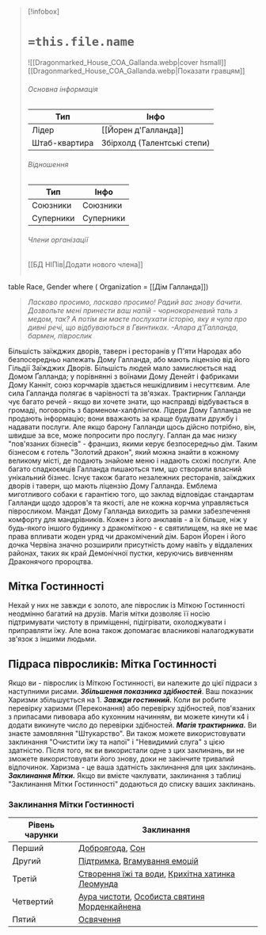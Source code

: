 > [!infobox]
> # `=this.file.name`
> ![[Dragonmarked_House_COA_Gallanda.webp|cover hsmall]]
> [[Dragonmarked_House_COA_Gallanda.webp|Показати гравцям]]
> ###### Основна інформація
> Тип | Інфо |
> ---|---|
> Лідер | [[Йорен д'Галланда]]
> Штаб-квартира | Збірхолд (Талентські степи)
> ###### Відношення
> Тип | Інфо |
> ---|---|
> Союзники | Союзники
> Суперники | Суперники
> ###### Члени організації
> [[БД НІПів|Додати нового члена]]
> ```dataview
table Race, Gender
where ( Organization = [[Дім Галланда]])

> _Ласкаво просимо, ласкаво просимо! Радий вас знову бачити. Дозвольте мені принести ваш напій - чорнокореневий таль з медом, так? А потім ви маєте послухати історію, яку я чула про дивні речі, що відбуваються в Гвинтиках._
> _-Алара д'Галланда, бармен, піврослик_

Більшість заїжджих дворів, таверн і ресторанів у П'яти Народах або безпосередньо належать Дому Галланда, або мають ліцензію від його Гільдії Заїжджих Дворів. Більшість людей мало замислюється над Домом Ґалланда; у порівнянні з воїнами Дому Денейт і фабриками Дому Канніт, союз корчмарів здається нешкідливим і несуттєвим. Але сила Галланда полягає в чарівності та зв'язках. Трактирник Галланди чує багато речей - якщо ви хочете знати, що насправді відбувається в громаді, поговоріть з барменом-халфлінгом. Лідери Дому Галланда не продають інформацію; вони вважають за краще будувати дружбу і надавати послуги. Але якщо барону Галланди щось дійсно потрібно, він, швидше за все, може попросити про послугу.
Галлан да має низку "пов'язаних бізнесів" - франшиз, якими керує безпосередньо дім. Таким бізнесом є готель "Золотий дракон", який можна знайти в кожному великому місті, де подають знайоме меню і надають схожі послуги. Але багато спадкоємців Галланда пишаються тим, що створили власний унікальний бізнес. Існує також багато незалежних ресторанів, заїжджих дворів і таверн, що мають ліцензію Дому Галланда. Емблема миготливого собаки є гарантією того, що заклад відповідає стандартам Галланди щодо здоров'я та якості, але не кожна корчма управляється півросликом.
Мандат Дому Галланда виходить за рамки забезпечення комфорту для мандрівників. Кожен з його анклавів - а їх більше, ніж у будь-якого іншого будинку з дракоміткою - є святилищем, на яке не має права впливати жоден уряд чи дракомічений дім. Барон Йорен і його дочка Червіна значно розширили присутність дому навіть у віддалених районах, таких як край Демонічної пустки, керуючись вивченням Драконячого пророцтва.

## Мітка Гостинності
Нехай у них не завжди є золото, але піврослик із Міткою Гостинності неодмінно багатий на друзів. Магія мітки дозволяє її носію підтримувати чистоту в приміщенні, підігрівати, охолоджувати і приправляти їжу. Але вона також допомагає власникові налагоджувати зв'язок з іншими людьми.

## Підраса півросликів: Мітка Гостинності
Якщо ви - піврослик із Міткою Гостинності, ви належите до цієї підраси з наступними рисами.
**_Збільшення показника здібностей_**. Ваш показник Харизми збільшується на 1.
**_Завжди гостинний._** Коли ви робите перевірку харизми (Переконання) або перевірку здібностей, пов'язаних з припасами пивовара або кухонним начинням, ви можете кинути к4 і додати викинуте число до перевірки здібностей.
**_Магія трактирника._** Ви знаєте замовляння "Штукарство". Ви також можете використовувати заклинання "Очистити їжу та напої" і "Невидимий слуга" з цією здатністю. Після того, як ви використали одне з цих заклинань, ви не зможете використовувати його знову, доки не закінчите тривалий відпочинок. Харизма - це ваша здатність заклинання для цих заклинань.
**_Заклинання Мітки._** Якщо ви вмієте чаклувати, заклинання з таблиці "Заклинання Мітки Гостинності" додаються до списку ваших заклинань.

### Заклинання Мітки Гостинності
|**Рівень чарунки**|**Заклинання**|
|---|---|
|Перший|[Доброягода](https://5esrd.kyiv.ua/spells/goodberry.html), [Сон](https://5esrd.kyiv.ua/spells/sleep.html)|
|Другий|[Підтримка](https://5esrd.kyiv.ua/spells/aid.html), [Вгамування емоцій](https://5esrd.kyiv.ua/spells/calm_emotions.html)|
|Третій|[Створення їжі та води](https://5esrd.kyiv.ua/spells/create_food_and_water.html), [Крихітна хатинка Леомунда](https://www.dndbeyond.com/spells/leomunds-tiny-hut)|
|Четвертий|[Аура чистоти](https://www.dndbeyond.com/spells/aura-of-purity), [Особиста святиня Морденкайнена](https://www.dndbeyond.com/spells/mordenkainens-private-sanctum)|
|Пятий|[Освячення](https://5esrd.kyiv.ua/spells/hallow.html)|